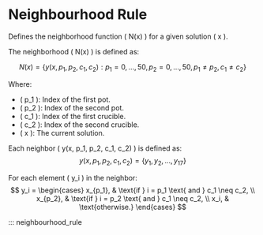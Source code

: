 # Neighbourhood Rule

Defines the neighborhood function \( N(x) \) for a given solution \( x \).

The neighborhood \( N(x) \) is defined as:

$$
N(x) = \{ y(x, p_1, p_2, c_1, c_2) : p_1 = 0, \dots, 50, \, p_2 = 0, \dots, 50, \, p_1 \neq p_2, \, c_1 \neq c_2 \}
$$

Where:

- \( p_1 \): Index of the first pot.
- \( p_2 \): Index of the second pot.
- \( c_1 \): Index of the first crucible.
- \( c_2 \): Index of the second crucible.
- \( x \): The current solution.

Each neighbor \( y(x, p_1, p_2, c_1, c_2) \) is defined as:
$$
y(x, p_1, p_2, c_1, c_2) = \{ y_1, y_2, \dots, y_{17} \}
$$

For each element \( y_i \) in the neighbor:
$$
y_i =
\begin{cases} 
x_{p_1}, & \text{if } i = p_1 \text{ and } c_1 \neq c_2, \\
x_{p_2}, & \text{if } i = p_2 \text{ and } c_1 \neq c_2, \\
x_i, & \text{otherwise.}
\end{cases}
$$

::: neighbourhood_rule